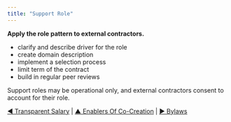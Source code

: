```yaml
---
title: "Support Role"
---
```



**Apply the role pattern to external contractors.**
    
-   clarify and describe driver for the role
-   create domain description
-   implement a selection process
-   limit term of the contract
-   build in regular peer reviews

Support roles may be operational only, and external contractors consent to account for their role.


[&#9664; Transparent Salary](transparent-salary.html) | [&#9650; Enablers Of Co-Creation](enablers-of-co-creation.html) | [&#9654; Bylaws](bylaws.html)

